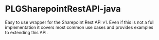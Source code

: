 # PLGSharepointRestAPI-java
Easy to use wrapper for the Sharepoint Rest API v1. Even if this is not a full implementation it covers most common use cases and provides examples to extending this API.
